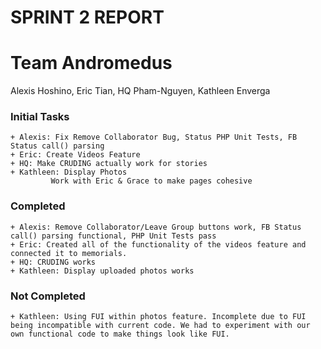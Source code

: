 # SPRINT 2 REPORT

# Team Andromedus

Alexis Hoshino, Eric Tian, HQ Pham-Nguyen, Kathleen Enverga


### Initial Tasks
	+ Alexis: Fix Remove Collaborator Bug, Status PHP Unit Tests, FB Status call() parsing
	+ Eric: Create Videos Feature
	+ HQ: Make CRUDING actually work for stories
	+ Kathleen: Display Photos
		     Work with Eric & Grace to make pages cohesive
	
### Completed
	+ Alexis: Remove Collaborator/Leave Group buttons work, FB Status call() parsing functional, PHP Unit Tests pass
	+ Eric: Created all of the functionality of the videos feature and connected it to memorials.
	+ HQ: CRUDING works
	+ Kathleen: Display uploaded photos works

### Not Completed
	+ Kathleen: Using FUI within photos feature. Incomplete due to FUI being incompatible with current code. We had to experiment with our own functional code to make things look like FUI.